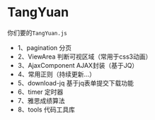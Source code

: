 # TangYuan
你们要的`TangYuan.js`

* 1、pagination  分页<br/>
* 2、ViewArea  判断可视区域（常用于css3动画）<br/>
* 3、AjaxComponent  AJAX封装（基于JQ）<br/>
* 4、常用正则（持续更新...）<br/>
* 5、download-jq  基于jq表单提交下载功能<br/>
* 6、timer  定时器<br/>
* 7、雅思成绩算法<br/>
* 8、tools  代码工具库<br/>